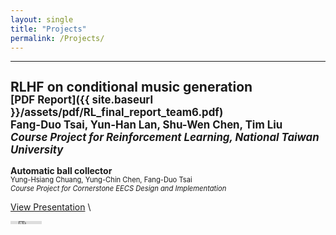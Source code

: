 ```yaml
---
layout: single
title: "Projects"
permalink: /Projects/
---
```

---
<span style="font-size: 1.0em; font-weight: bold; line-height: 1.0;">RLHF on conditional music generation
</span> \
<span style="font-size: 0.8em;">
[PDF Report]({{ site.baseurl }}/assets/pdf/RL_final_report_team6.pdf)
</span> \
<span style="font-size: 0.8em;">
Fang-Duo Tsai, Yun-Han Lan, Shu-Wen Chen, Tim Liu 
</span> \
<span style="font-size: 0.8em; font-style: italic;">
Course Project for Reinforcement Learning, National Taiwan University
</span>
---
<span style="font-size: 1.0em; font-weight: bold; line-height: 1.0;">Automatic ball collector
</span> \
<span style="font-size: 0.8em;">
Yung-Hsiang Chuang, Yung-Chin Chen, Fang-Duo Tsai
</span> \
<span style="font-size: 0.8em; font-style: italic;">
Course Project for Cornerstone EECS Design and Implementation
</span>
<span style="font-size: 0.8em;">
<!-- Google Slides Presentation -->
[View Presentation](https://docs.google.com/presentation/d/1XSOm29KOJRqs1FofFNtJ3JlwRnmdqBmTM3Gp5RpPIKo/edit?usp=sharing)
</span> \
<!-- YouTube Video -->
<iframe width="10%" height="5" src="https://www.youtube.com/embed/E3fbKzJhypY" frameborder="0" allow="accelerometer; autoplay; clipboard-write; encrypted-media; gyroscope; picture-in-picture" allowfullscreen></iframe>

